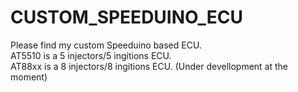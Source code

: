 # CUSTOM_SPEEDUINO_ECU
Please find my custom Speeduino based ECU.<br>
AT5510 is a 5 injectors/5 ingitions ECU.<br>
AT88xx is a 8 injectors/8 ingitions ECU. (Under devellopment at the moment)<br>
